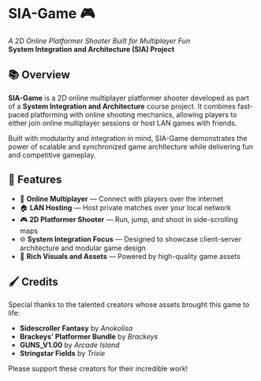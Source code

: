 # SIA-Game 🎮  
*A 2D Online Platformer Shooter Built for Multiplayer Fun*  
**System Integration and Architecture (SIA) Project**

## 📚 Overview
**SIA-Game** is a 2D online multiplayer platformer shooter developed as part of a **System Integration and Architecture** course project. It combines fast-paced platforming with online shooting mechanics, allowing players to either join online multiplayer sessions or host LAN games with friends.

Built with modularity and integration in mind, SIA-Game demonstrates the power of scalable and synchronized game architecture while delivering fun and competitive gameplay.

## 🚀 Features
- 🔫 **Online Multiplayer** — Connect with players over the internet
- 🏠 **LAN Hosting** — Host private matches over your local network
- 🎮 **2D Platformer Shooter** — Run, jump, and shoot in side-scrolling maps
- 🌐 **System Integration Focus** — Designed to showcase client-server architecture and modular game design
- 🎨 **Rich Visuals and Assets** — Powered by high-quality game assets

## 🖌️ Credits
Special thanks to the talented creators whose assets brought this game to life:

- **Sidescroller Fantasy** by *Anokolisa*
- **Brackeys' Platformer Bundle** by *Brackeys*
- **GUNS_V1.00** by *Arcade Island*
- **Stringstar Fields** by *Trixie*

Please support these creators for their incredible work!
